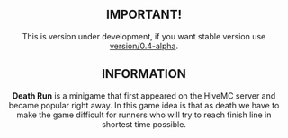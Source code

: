 <!-- HEADER INFO -->
<center>
    <h2>IMPORTANT!</h2>
    <p>This is version under development, if you want stable version use <a href="https://github.com/mrstudios/DeathRun/tree/version/0.4-alpha">version/0.4-alpha</a>.</p>
</center>

<!-- INFORMATIONS -->
<center>
    <h2>INFORMATION</h2>
    <p><strong>Death Run</strong> is a minigame that first appeared on the HiveMC server and became popular right away. In this game idea is that as death we have to make the game difficult for runners who will try to reach finish line in shortest time possible.</p>
</center>
